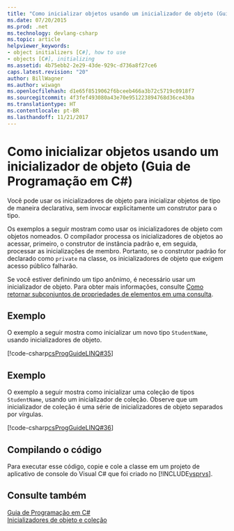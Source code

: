 ```yaml
---
title: "Como inicializar objetos usando um inicializador de objeto (Guia de Programação em C#)"
ms.date: 07/20/2015
ms.prod: .net
ms.technology: devlang-csharp
ms.topic: article
helpviewer_keywords:
- object initializers [C#], how to use
- objects [C#], initializing
ms.assetid: 4b75ebb2-2e29-43de-929c-d736a8f27ce6
caps.latest.revision: "20"
author: BillWagner
ms.author: wiwagn
ms.openlocfilehash: d1e65f8519062f6bceeb466a3b72c5719c0918f7
ms.sourcegitcommit: 4f3fef493080a43e70e951223894768d36ce430a
ms.translationtype: HT
ms.contentlocale: pt-BR
ms.lasthandoff: 11/21/2017
---
```

# <a name="how-to-initialize-objects-by-using-an-object-initializer-c-programming-guide"></a>Como inicializar objetos usando um inicializador de objeto (Guia de Programação em C#)
Você pode usar os inicializadores de objeto para inicializar objetos de tipo de maneira declarativa, sem invocar explicitamente um construtor para o tipo.  
  
 Os exemplos a seguir mostram como usar os inicializadores de objeto com objetos nomeados. O compilador processa os inicializadores de objetos ao acessar, primeiro, o construtor de instância padrão e, em seguida, processar as inicializações de membro. Portanto, se o construtor padrão for declarado como `private` na classe, os inicializadores de objeto que exigem acesso público falharão.  
  
 Se você estiver definindo um tipo anônimo, é necessário usar um inicializador de objeto. Para obter mais informações, consulte [Como retornar subconjuntos de propriedades de elementos em uma consulta](../../../csharp/programming-guide/classes-and-structs/how-to-return-subsets-of-element-properties-in-a-query.md).  
  
## <a name="example"></a>Exemplo  
 O exemplo a seguir mostra como inicializar um novo tipo `StudentName`, usando inicializadores de objeto.  
  
 [!code-csharp[csProgGuideLINQ#35](../../../csharp/programming-guide/arrays/codesnippet/CSharp/how-to-initialize-objects-by-using-an-object-initializer_1.cs)]  
  
## <a name="example"></a>Exemplo  
 O exemplo a seguir mostra como inicializar uma coleção de tipos `StudentName`, usando um inicializador de coleção. Observe que um inicializador de coleção é uma série de inicializadores de objeto separados por vírgulas.  
  
 [!code-csharp[csProgGuideLINQ#36](../../../csharp/programming-guide/arrays/codesnippet/CSharp/how-to-initialize-objects-by-using-an-object-initializer_2.cs)]  
  
## <a name="compiling-the-code"></a>Compilando o código  
 Para executar esse código, copie e cole a classe em um projeto de aplicativo de console do Visual C# que foi criado no [!INCLUDE[vsprvs](~/includes/vsprvs-md.md)].  
  
## <a name="see-also"></a>Consulte também  
 [Guia de Programação em C#](../../../csharp/programming-guide/index.md)  
 [Inicializadores de objeto e coleção](../../../csharp/programming-guide/classes-and-structs/object-and-collection-initializers.md)
